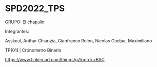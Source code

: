 # SPD2022_TPS

GRUPO: El chapulin

Integrantes:

Asskoul, Anthar
Chiarizia, Gianfranco
Rolon, Nicolas
Guelpa, Maximiliano


TP[01] | Cronometro Binario

https://www.tinkercad.com/things/gZkmhTczBAC